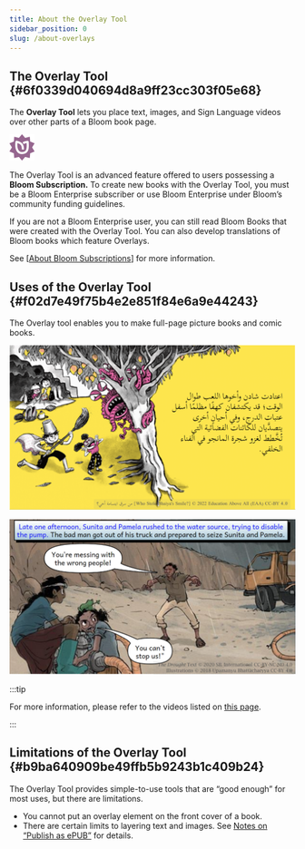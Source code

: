 ```yaml
---
title: About the Overlay Tool
sidebar_position: 0
slug: /about-overlays
---
```




## The Overlay Tool {#6f0339d040694d8a9ff23cc303f05e68}


The **Overlay Tool** lets you place text, images, and Sign Language videos over other parts of a Bloom book page.  


<div class='notion-row'>
<div class='notion-column' style={{width: 'calc((100% - (min(32px, 4vw) * 1)) * 0.0625)'}}>


![](./about-overlays.acc4407f-e9df-48e2-aaf1-fe0a7decedfa.png)


</div><div className='notion-spacer'></div>

<div class='notion-column' style={{width: 'calc((100% - (min(32px, 4vw) * 1)) * 0.9375)'}}>


The Overlay Tool is an advanced feature offered to users possessing a **Bloom Subscription.** To create new books with the Overlay Tool, you must be a Bloom Enterprise subscriber or use Bloom Enterprise under Bloom’s community funding guidelines. 



If you are not a Bloom Enterprise user, you can still read Bloom Books that were created with the Overlay Tool. You can also develop translations of Bloom books which feature Overlays. 



See [[About Bloom Subscriptions](/about-bloom-subscriptions)] for more information. 


</div><div className='notion-spacer'></div>
</div>


## Uses of the Overlay Tool {#f02d7e49f75b4e2e851f84e6a9e44243}


The Overlay tool enables you to make full-page picture books and comic books. 


![](./about-overlays.88a2fe18-85ec-4772-a70c-9c49edeae7f7.png)


![](./about-overlays.2abb0285-7195-4a4d-bb80-54fee65df1d5.png)


:::tip

For more information, please refer to the videos listed on [this page](https://vimeopro.com/lingtransoft/bloom47). 

:::




## Limitations of the Overlay Tool {#b9ba640909be49ffb5b9243b1c409b24}


The Overlay Tool provides simple-to-use tools that are “good enough” for most uses, but there are limitations. 

- You cannot put an overlay element on the front cover of a book.
- There are certain limits to layering text and images. See [Notes on “Publish as ePUB”](/ePUB-notes) for details.
